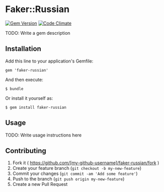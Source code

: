 # Faker::Russian

[![Gem Version](https://badge.fury.io/rb/faker-russian.svg)](http://badge.fury.io/rb/faker-russian)
[![Code Climate](https://codeclimate.com/github/asiniy/faker-russian.png)](https://codeclimate.com/github/asiniy/faker-russian)

TODO: Write a gem description

## Installation

Add this line to your application's Gemfile:

    gem 'faker-russian'

And then execute:

    $ bundle

Or install it yourself as:

    $ gem install faker-russian

## Usage

TODO: Write usage instructions here

## Contributing

1. Fork it ( https://github.com/[my-github-username]/faker-russian/fork )
2. Create your feature branch (`git checkout -b my-new-feature`)
3. Commit your changes (`git commit -am 'Add some feature'`)
4. Push to the branch (`git push origin my-new-feature`)
5. Create a new Pull Request
